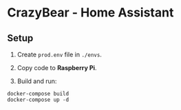 # CrazyBear - Home Assistant

## Setup

1. Create `prod.env` file in `./envs`.

2. Copy code to **Raspberry Pi**.

3. Build and run:
```
docker-compose build
docker-compose up -d
```
